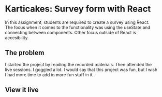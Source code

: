# Karticakes: Survey form with React

In this assignment, students are required to create a survey using React. The focus when it comes to the functionality was using the useState and connecting between components. Other focus outside of React is accesibility.

## The problem

I started the project by reading the recorded materials. Then attended the live sessions. I goggled a lot. I would say that this project was fun, but I wish I had more time to add in more fun stuff in it. 

## View it live


